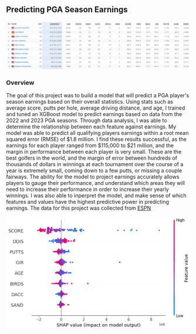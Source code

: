 ## **Predicting PGA Season Earnings**

![PGA Earnings](imgs/ESPN_datasource.png)

### Overview

The goal of this project was to build a model that will predict a PGA player's season earnings based on their overall statistics. Using stats such as average score, putts per hole, average driving distance, and age, I trained and tuned an XGBoost model to predict earnings based on data from the 2022 and 2023 PGA seasons. Through data analysis, I was able to determine the relationship between each feature against earnings. My model was able to predict all qualifying players earnings within a root mean squared error (RMSE) of $1.8 million. I find these results successful, as the earnings for each player ranged from $115,000 to $21 million, and the margin in performance between each player is very small. These are the best golfers in the world, and the margin of error between hundreds of thousands of dollars in winnings at each tournament over the course of a year is extremely small, coming down to a few putts, or missing a couple fairways. The ability for the model to project earnings accurately allows players to gauge their performance, and understand which areas they will need to increase their performance in order to increase their yearly winnings. I was also able to inperpret the model, and make sense of which features and values have the highest predictive power in predicting earnings. The data for this project was collected from [ESPN](https://www.espn.com/golf/stats/player)

![PGA Earnings](imgs/shap_values.png)

